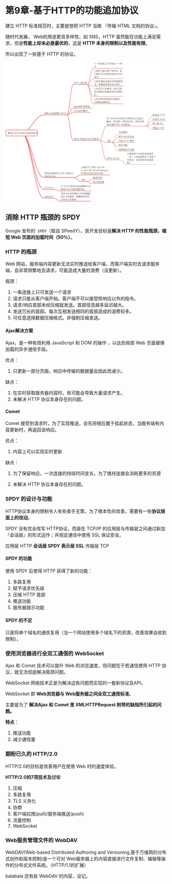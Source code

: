 # 第9章-基于HTTP的功能追加协议

建立 HTTP 标准规范时，主要是想把 HTTP 当做 『传输 HTML 文档的协议』。

随时代发展， Web的用途更具多样性，如 SNS，HTTP 虽然能在功能上满足需求，但是**性能上却未必是最优的**，这是 **HTTP 本身的限制以及性能有限**。

所以出现了一些基于 HTTP 的协议。



![chap9](extras/chap9.png)







## 消除 HTTP 瓶颈的 SPDY

Google 发布的` SPDY`（取自 SPeedY），其开发目标是**解决 HTTP 的性能瓶颈，缩短 Web 页面的加载时间（50%）**。

### HTTP 的瓶颈

Web 网站，服务端内容更新无法实时推送给客户端，而客户端实时去请求服务端，会非常频繁地去请求，可能造成大量的浪费（没更新）。

瓶颈：

1. 一条连接上只可发送一个请求
2. 请求只能从客户端开始。客户端不可以接受除响应以外的指令。
3. 请求/响应首部未经压缩就发送。首部信息越多延迟越大。
4. 发送冗长的首部。每次互相发送相同的首部造成的浪费较多。
5. 可任意选择数据压缩格式。非强制压缩发送。

#### Ajax解决方案
Ajax，是一种有效利用 JavaScript 和 DOM 的操作 ，以达到局部 Web 页面替换加载的异步通信手段。  

优点：

1. 只更新一部分页面，响应中传输的数据量会因此而减少。

缺点：

1. 在实时获取服务器内容时，有可能会导致大量请求产生。
2. 未解决 HTTP 协议本身存在的问题。


#### Comet

Comet 接受到请求时，为了实现推送，会先将相应置于挂起状态，当服务端有内容更新时，再返回该响应。

优点：

1. 内容上可以实现实时更新

缺点：

1. 为了保留响应，一次连接的持续时间变长，为了维持连接会消耗更多的资源


2. 未解决 HTTP 协议本身存在的问题。


### SPDY 的设计与功能

HTTP协议本身的限制令人有些束手无策，为了根本性的改善，需要有一些**协议层面上的改动**。

SPDY 没有完全改写 HTTP协议，而是在 TCP/IP 的应用层与传输层之间通过新加『会话层』的形式运作；并规定通信中使用 SSL 保证安全。

应用层 HTTP
**会话层 SPDY**
**表示层 SSL**
传输层 TCP

#### SPDY 的功能

使用 SPDY 后使得 HTTP 获得了新的功能：

1. 多路复用 
2. 赋予请求优先级
3. 压缩 HTTP 首部
4. 推送功能
5. 服务器提示功能


#### SPDY 的不足

只是将单个域名的通信复用（当一个网站使用多个域名下的资源，改善效果会收到限制）。

### 使用浏览器进行全双工通信的 WebSocket

Ajax 和 Comet 技术可以提升 Web 的浏览速度，但问题在于若通信使用 HTTP 协议，就无法彻底解决瓶颈问题。

WebSocket 网络技术正是为解决这些问题而实现的一套新协议及API。

WebSocket 即 **Web浏览器与 Web服务器之间全双工通信标准**。

主要是为了 **解决Ajax 和 Comet 里 XMLHTTPRequest 附带的缺陷所引起的问题。**



**特点**：

1. 推送功能 
2. 减少通信量



### 期盼已久的 HTTP/2.0

HTTP/2.0的目标是改善用户在使用 Web 时的速度体验。

**HTTP/2.0的7项技术及讨论**

1. 压缩
2. 多路复用
3. TLS 义务化
4. 协商
5. 客户端拉拽(pull)/服务端推送(push)
6. 流量控制
7. WebSocket



### Web服务管理文件的 WebDAV

WebDAV(Web-based Distributed Authoring and Versioning,基于万维网的分布式创作和版本控制)是一个可对 Web服务器上的内容直接进行文件复制、编辑等操作的分布式文件系统。（HTTP/1.1的扩展）

balabala 还有些 WebDAV 的内容，没记。
